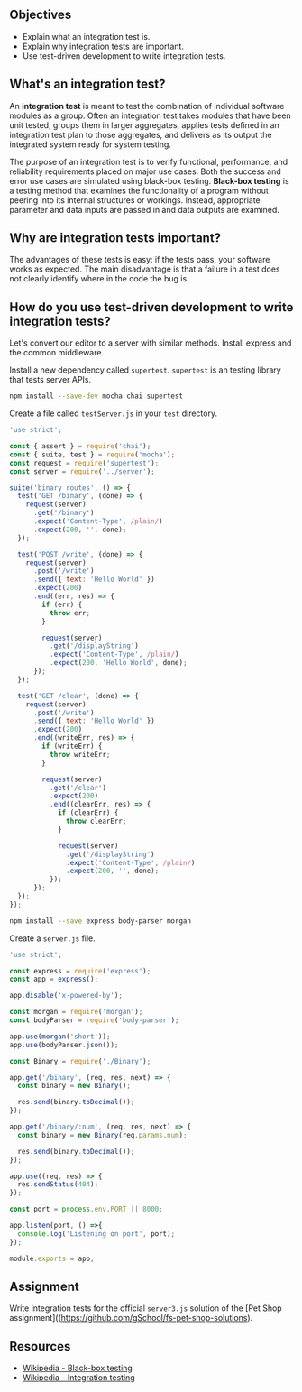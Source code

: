 ## Objectives

- Explain what an integration test is.
- Explain why integration tests are important.
- Use test-driven development to write integration tests.

## What's an integration test?

An **integration test** is meant to test the combination of individual software modules as a group. Often an integration test takes modules that have been unit tested, groups them in larger aggregates, applies tests defined in an integration test plan to those aggregates, and delivers as its output the integrated system ready for system testing.

The purpose of an integration test is to verify functional, performance, and reliability requirements placed on major use cases. Both the success and error use cases are simulated using black-box testing. **Black-box testing** is a testing method that examines the functionality of a program without peering into its internal structures or workings. Instead, appropriate parameter and data inputs are passed in and data outputs are examined.

## Why are integration tests important?

The advantages of these tests is easy: if the tests pass, your software works as expected. The main disadvantage is that a failure in a test does not clearly identify where in the code the bug is.

## How do you use test-driven development to write integration tests?

Let's convert our editor to a server with similar methods. Install express and the common middleware.

Install a new dependency called `supertest`. `supertest` is an testing library that tests server APIs.

```sh
npm install --save-dev mocha chai supertest
```

Create a file called `testServer.js` in your `test` directory.

```javascript
'use strict';

const { assert } = require('chai');
const { suite, test } = require('mocha');
const request = require('supertest');
const server = require('../server');

suite('binary routes', () => {
  test('GET /binary', (done) => {
    request(server)
      .get('/binary')
      .expect('Content-Type', /plain/)
      .expect(200, '', done);
  });

  test('POST /write', (done) => {
    request(server)
      .post('/write')
      .send({ text: 'Hello World' })
      .expect(200)
      .end((err, res) => {
        if (err) {
          throw err;
        }

        request(server)
          .get('/displayString')
          .expect('Content-Type', /plain/)
          .expect(200, 'Hello World', done);
      });
  });

  test('GET /clear', (done) => {
    request(server)
      .post('/write')
      .send({ text: 'Hello World' })
      .expect(200)
      .end((writeErr, res) => {
        if (writeErr) {
          throw writeErr;
        }

        request(server)
          .get('/clear')
          .expect(200)
          .end((clearErr, res) => {
            if (clearErr) {
              throw clearErr;
            }

            request(server)
              .get('/displayString')
              .expect('Content-Type', /plain/)
              .expect(200, '', done);
          });
      });
  });
});
```

```sh
npm install --save express body-parser morgan
```

Create a `server.js` file.

```javascript
'use strict';

const express = require('express');
const app = express();

app.disable('x-powered-by');

const morgan = require('morgan');
const bodyParser = require('body-parser');

app.use(morgan('short'));
app.use(bodyParser.json());

const Binary = require('./Binary');

app.get('/binary', (req, res, next) => {
  const binary = new Binary();

  res.send(binary.toDecimal());
});

app.get('/binary/:num', (req, res, next) => {
  const binary = new Binary(req.params.num);

  res.send(binary.toDecimal());
});

app.use((req, res) => {
  res.sendStatus(404);
});

const port = process.env.PORT || 8000;

app.listen(port, () =>{
  console.log('Listening on port', port);
});

module.exports = app;
```

## Assignment

Write integration tests for the official `server3.js` solution of the [Pet Shop assignment]((https://github.com/gSchool/fs-pet-shop-solutions).

## Resources

- [Wikipedia - Black-box testing](https://en.wikipedia.org/wiki/Black-box_testing)
- [Wikipedia - Integration testing](https://en.wikipedia.org/wiki/Integration_testing)
